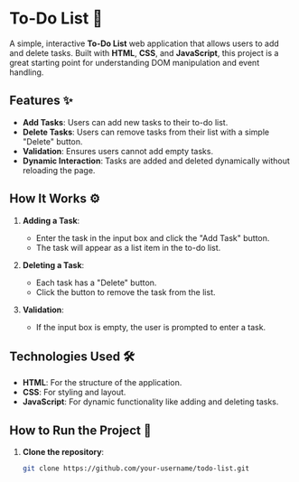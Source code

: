 # To-Do List 📝

A simple, interactive **To-Do List** web application that allows users to add and delete tasks. Built with **HTML**, **CSS**, and **JavaScript**, this project is a great starting point for understanding DOM manipulation and event handling.

## Features ✨

- **Add Tasks**: Users can add new tasks to their to-do list.  
- **Delete Tasks**: Users can remove tasks from their list with a simple "Delete" button.  
- **Validation**: Ensures users cannot add empty tasks.  
- **Dynamic Interaction**: Tasks are added and deleted dynamically without reloading the page.

## How It Works ⚙️

1. **Adding a Task**:
   - Enter the task in the input box and click the "Add Task" button.
   - The task will appear as a list item in the to-do list.

2. **Deleting a Task**:
   - Each task has a "Delete" button.
   - Click the button to remove the task from the list.

3. **Validation**:
   - If the input box is empty, the user is prompted to enter a task.

## Technologies Used 🛠️

- **HTML**: For the structure of the application.  
- **CSS**: For styling and layout.  
- **JavaScript**: For dynamic functionality like adding and deleting tasks.  

## How to Run the Project 🚀

1. **Clone the repository**:
   ```bash
   git clone https://github.com/your-username/todo-list.git
